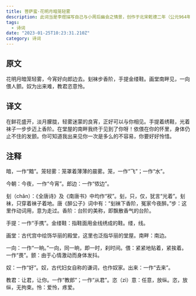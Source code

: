 ```yaml
---
title: 菩萨蛮·花明月暗笼轻雾
description: 此词当是李煜描写自己与小周后幽会之情景，创作于北宋乾德二年（公元964年）前后。小周后为昭惠后之胞妹，昭惠后名娥皇而小周后名女英，她们的命运与舜的两个妃子娥皇女英也颇有相似之处。
tags:
  - 诗词
date: "2023-01-25T10:23:31.210Z"
category: 诗词
---
```


## 原文

花明月暗笼轻雾，今宵好向郎边去。刬袜步香阶，手提金缕鞋。画堂南畔见，一向偎人颤。奴为出来难，教君恣意怜。

## 译文

在鲜花盛开，淡月朦胧，轻雾迷蒙的良宵，正好可以与你相见。手提着绣鞋，光着袜子一步步迈上香阶。在堂屋的南畔我终于见到了你呀！依偎在你的怀里，身体仍止不住的发颤。你可知道我出来见你一次是多么的不容易，你要好好怜惜。

## 注释

暗，一作“黯”。笼轻雾：笼罩着薄薄的晨雾。笼，一作“飞”；一作“水”。

今朝：今夜，一作“今宵”。郎边：一作“侬边”。

刬（chǎn）：《全唐诗》及《南唐书》中均作“衩”。刬，只，仅，犹言“光着”。刬袜，只穿着袜子着地。唐《醉公子》词中有：“刬袜下香阶，冤家今夜醉。”步：这里作动词用，意为走过。香阶：台阶的美称，即飘散香气的台阶。

手提：一作“手携”。金缕鞋：指鞋面用金线绣成的鞋。缕，线。

画堂：古代宫中绘饰华丽的殿堂，这里也泛指华丽的堂屋。南畔：南边。

一向：一作“一晌。”一向，同一晌，即一时，刹时间。偎：紧紧地贴着，紧挨着。一作“畏”。颤：由于心情激动而身体发抖。

奴：一作“好”。奴，古代妇女自称的谦词，也作奴家。出来：一作“去来”。

教君：让君，让你。一作“教郎”；一作“从君”。恣（zì）意：任意，放纵。恣，放纵，无拘束。怜：爱怜，疼爱。